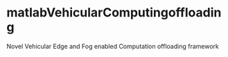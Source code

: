 # matlabVehicularComputingoffloading
Novel Vehicular Edge and Fog enabled Computation offloading framework
